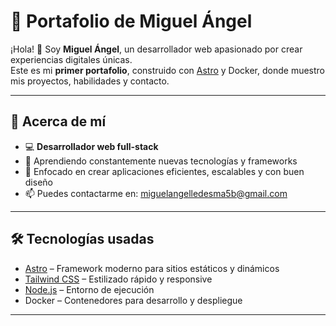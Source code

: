 # 🌟 Portafolio de Miguel Ángel

¡Hola! 👋 Soy **Miguel Ángel**, un desarrollador web apasionado por crear experiencias digitales únicas.  
Este es mi **primer portafolio**, construido con [Astro](https://astro.build/) y Docker, donde muestro mis proyectos, habilidades y contacto.

---

## 🚀 Acerca de mí

- 💻 **Desarrollador web full-stack**  
- 🌱 Aprendiendo constantemente nuevas tecnologías y frameworks  
- 🎯 Enfocado en crear aplicaciones eficientes, escalables y con buen diseño  
- 📫 Puedes contactarme en: miguelangelledesma5b@gmail.com  

---

## 🛠 Tecnologías usadas

- [Astro](https://astro.build/) – Framework moderno para sitios estáticos y dinámicos  
- [Tailwind CSS](https://tailwindcss.com/) – Estilizado rápido y responsive  
- [Node.js](https://nodejs.org/) – Entorno de ejecución  
- Docker – Contenedores para desarrollo y despliegue  

---
